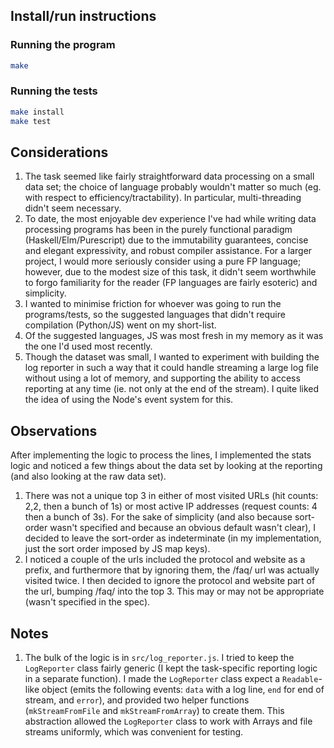 ## Install/run instructions

### Running the program
```bash
make
```

### Running the tests
```bash
make install
make test
```

## Considerations

1. The task seemed like fairly straightforward data processing on a small data set; the choice of language probably wouldn't matter so much (eg. with respect to efficiency/tractability). In particular, multi-threading didn't seem necessary.
2. To date, the most enjoyable dev experience I've had while writing data processing programs has been in the purely functional paradigm (Haskell/Elm/Purescript) due to the immutability guarantees, concise and elegant expressivity, and robust compiler assistance. For a larger project, I would more seriously consider using a pure FP language; however, due to the modest size of this task, it didn't seem worthwhile to forgo familiarity for the reader (FP languages are fairly esoteric) and simplicity.
3. I wanted to minimise friction for whoever was going to run the programs/tests, so the suggested languages that didn't require compilation (Python/JS) went on my short-list.
4. Of the suggested languages, JS was most fresh in my memory as it was the one I'd used most recently.
5. Though the dataset was small, I wanted to experiment with building the log reporter in such a way that it could handle streaming a large log file without using a lot of memory, and supporting the ability to access reporting at any time (ie. not only at the end of the stream). I quite liked the idea of using the Node's event system for this.

## Observations

After implementing the logic to process the lines, I implemented the stats logic and noticed a few things about the data set by looking at the reporting (and also looking at the raw data set).

1. There was not a unique top 3 in either of most visited URLs (hit counts: 2,2, then a bunch of 1s) or most active IP addresses (request counts: 4 then a bunch of 3s). For the sake of simplicity (and also because sort-order wasn't specified and because an obvious default wasn't clear), I decided to leave the sort-order as indeterminate (in my implementation, just the sort order imposed by JS map keys).
2. I noticed a couple of the urls included the protocol and website as a prefix, and furthermore that by ignoring them, the /faq/ url was actually visited twice. I then decided to ignore the protocol and website part of the url, bumping /faq/ into the top 3. This may or may not be appropriate (wasn't specified in the spec).

## Notes

1. The bulk of the logic is in `src/log_reporter.js`. I tried to keep the `LogReporter` class fairly generic (I kept the task-specific reporting logic in a separate function). I made the `LogReporter` class expect a `Readable`-like object (emits the following events: `data` with a log line, `end` for end of stream, and `error`), and provided two helper functions (`mkStreamFromFile` and `mkStreamFromArray`) to create them. This abstraction allowed the `LogReporter` class to work with Arrays and file streams uniformly, which was convenient for testing.
